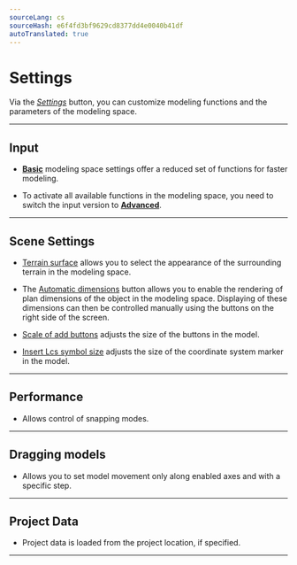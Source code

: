 ```yaml
---
sourceLang: cs
sourceHash: e6f4fd3bf9629cd8377dd4e0040b41df
autoTranslated: true
---
```


# Settings

  <p>Via the <u><i>Settings</i></u> button, you can customize modeling functions and the parameters of the modeling space.</p>

  <hr class="main">

  <h2>Input</h2>
  <ul>
    <li><p><u><b>Basic</b></u> modeling space settings offer a reduced set of functions for faster modeling.</p></li>
    <li><p>To activate all available functions in the modeling space, you need to switch the input version to <u><b>Advanced</b></u>.</p></li>
  </ul>

  <hr class="main">

  <h2>Scene Settings</h2>
  <ul>
    <li><p><u>Terrain surface</u> allows you to select the appearance of the surrounding terrain in the modeling space.</p></li>
    <li><p>The <u>Automatic dimensions</u> button allows you to enable the rendering of plan dimensions of the object in the modeling space. Displaying of these dimensions can then be controlled manually using the buttons on the right side of the screen.</p></li>
    <li><p><u>Scale of add buttons</u> adjusts the size of the buttons in the model.</p></li>
    <li><p><u>Insert Lcs symbol size</u> adjusts the size of the coordinate system marker in the model.</p></li>
  </ul>

  <hr class="main">

  <h2>Performance</h2>
  <ul>
  <li><p>Allows control of snapping modes.</p></li>
  </ul>

  <hr class="main">

  <h2>Dragging models</h2>
  <ul>
  <li><p>Allows you to set model movement only along enabled axes and with a specific step.</p></li>
  </ul>

  <hr class="main">

  <h2>Project Data</h2>
  <ul>
  <li><p>Project data is loaded from the project location, if specified.</p></li>
  </ul>

  <hr class="main">

<!-- product: HiStruct Roofs -->